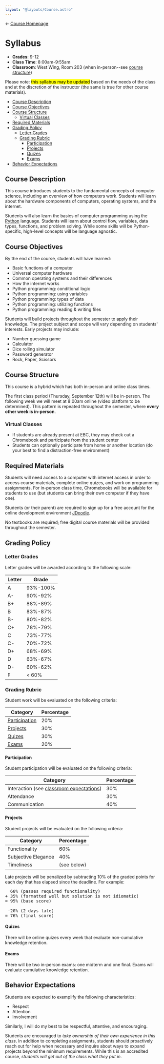 ```yaml
---
layout: "@layouts/Course.astro"
---
```


← [Course Homepage](/2024/fall/computer-science)

# Syllabus

- **Grades**: 9-12
- **Class Time**: 8:00am-9:55am
- **Classroom**: West Wing, Room 203 (when in-person--see [course structure](#course-structure))

Please note: <mark>this syllabus may be updated</mark> based on the needs of the class and at the discretion of the instructor (the same is true for other course materials).

- [Course Description](#course-description)
- [Course Objectives](#course-objectives)
- [Course Structure](#course-structure)
  - [Virtual Classes](#virtual-classes)
- [Required Materials](#required-materials)
- [Grading Policy](#grading-policy)
  - [Letter Grades](#letter-grades)
  - [Grading Rubric](#grading-rubric)
    - [Participation](#participation)
    - [Projects](#projects)
    - [Quizes](#quizes)
    - [Exams](#exams)
- [Behavior Expectations](#behavior-expectations)

## Course Description

This course introduces students to the fundamental concepts of computer science, including an overview of how computers work. Students will learn about the hardware components of computers, operating systems, and the internet.

Students will also learn the basics of computer programming using the [Python](https://www.python.org/) language. Students will learn about control flow, variables, data types, functions, and problem solving. While some skills will be Python-specific, high-level concepts will be language agnostic.

## Course Objectives

By the end of the course, students will have learned:

- Basic functions of a computer
- Universal computer hardware
- Common operating systems and their differences
- How the internet works
- Python programming: conditional logic
- Python programming: using variables
- Python programming: types of data
- Python programming: utilizing functions
- Python programming: reading & writing files

Students will build projects throughout the semester to apply their knowledge. The project subject and scope will vary depending on students' interests. Early projects may include:

- Number guessing game
- Calculator
- Dice rolling simulator
- Password generator
- Rock, Paper, Scissors

## Course Structure

This course is a hybrid which has both in-person and online class times.

The first class period (Thursday, September 12th) will be in-person. The following week we will meet at 8:00am online (video platform to be determined). This pattern is repeated throughout the semester, where **every other week is in-person**.

### Virtual Classes

- If students are already present at EBC, they may check out a Chromebook and participate from the student center
- Students can optionally participate from home or another location (do your best to find a distraction-free environment)

## Required Materials

Students will need access to a computer with internet access in order to access course materials, complete online quizes, and work on programming assignments. For in-person class time, Chromebooks will be available for students to use (but students can bring their own computer if they have one).

Students (or their parent) are required to sign up for a free account for the online development environment [JDoodle](https://www.jdoodle.com/).

No textbooks are required; free digital course materials will be provided throughout the semester.

## Grading Policy

### Letter Grades

Letter grades will be awarded according to the following scale:

| Letter | Grade |
| -- | -- |
| A  | 93%-100% |
| A- | 90%-92% |
| B+ | 88%-89% |
| B  | 83%-87% |
| B- | 80%-82% |
| C+ | 78%-79% |
| C  | 73%-77% |
| C- | 70%-72% |
| D+ | 68%-69% |
| D  | 63%-67% |
| D- | 60%-62% |
| F  | < 60% |

### Grading Rubric

Student work will be evaluated on the following criteria:

| Category | Percentage |
| -- | -- |
| [Participation](#participation) | 20% |
| [Projects](#projects) | 30% |
| [Quizes](#quizes) | 30% |
| [Exams](#exams) | 20% |

#### Participation

Student participation will be evaluated on the following criteria:

| Category | Percentage |
| -- | -- |
| Interaction (see [classroom expectations](#classroom-expectations)) | 30% |
| Attendance | 30% |
| Communication | 40% |

<!-- attendance = physical and digital -->
<!-- interaction = respect + attention + involvement -->
<!-- communication = asking for help + progress reports -->

#### Projects

Student projects will be evaluated on the following criteria:

| Category | Percentage |
| -- | -- |
| Functionality | 60% |
| Subjective Elegance | 40% |
| Timeliness | (see below) |

Late projects will be penalized by subtracting 10% of the graded points for each day that has elapsed since the deadline. For example:

<pre>
  60% (passes required functionality)
+ 35% (formatted well but solution is not idiomatic)
= 95% (base score)

 -20% (2 days late)
= 76% (final score)
</pre>

#### Quizes

There will be online quizes every week that evaluate non-cumulative knowledge retention.

#### Exams

There will be two in-person exams: one midterm and one final. Exams will evaluate cumulative knowledge retention.

## Behavior Expectations

Students are expected to exemplify the following characteristics:

- Respect
- Attention
- Involvement

Similarly, I will do my best to be respectful, attentive, and encouraging.

<p class="notice">
Students are encouraged to <em>take ownership of their own experience in this class</em>. In addition to completing assignments, students should proactively reach out for help when necessary and inquire about ways to expand projects beyond the minimum requirements. While this is an accredited course, <em>students will get out of the class what they put in</em>.
</p>